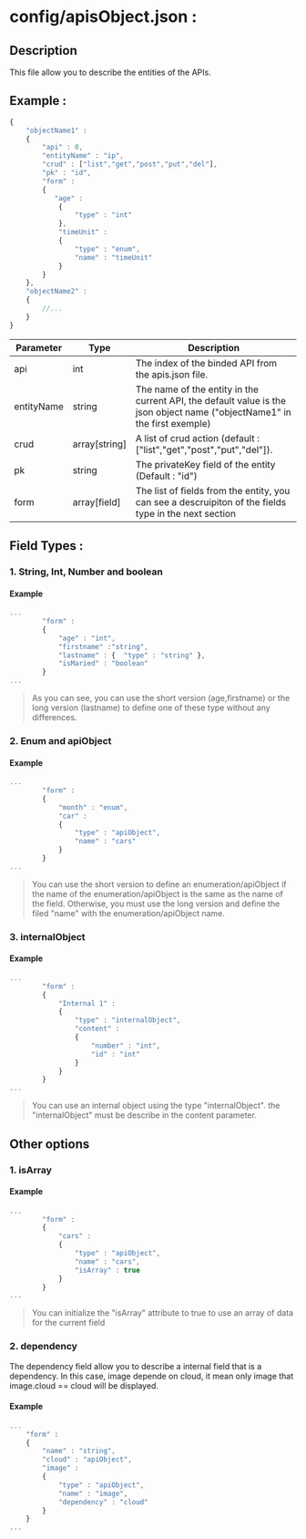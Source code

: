 ﻿
# config/apisObject.json :
## Description
This file allow you to describe the entities of the APIs.

## Example :
```javascript
{
	"objectName1" : 
	{
		"api" : 0, 
		"entityName" : "ip",
		"crud" : ["list","get","post","put","del"],
		"pk" : "id",
		"form" : 
		{ 
           "age" : 
        	{ 
        		"type" : "int"
        	},
        	"timeUnit" : 
        	{ 
        		"type" : "enum", 
        		"name" : "timeUnit"
        	}
		}
	},
	"objectName2" :  
	{ 
		//...
	}
}
```
Parameter   | Type          | Description
------------|---------------|------------
api         | int           | The index of the binded API from the apis.json file.
entityName  | string        | The name of the entity in the current API, the default value is the json object name ("objectName1" in the first exemple)
crud        | array[string] | A list of crud action (default : ["list","get","post","put","del"]).
pk          | string        | The privateKey field of the entity (Default : "id")
form        | array[field]  | The list of fields from the entity, you can see a descruipiton of the fields type in the next section


## Field Types :

### 1. String, Int, Number and boolean

#### Example

```javascript
...
		"form" : 
		{ 
            "age" : "int",
            "firstname" :"string",
            "lastname" : {  "type" : "string" },
            "isMaried" : "boolean"
		}
...
```
> As you can see, you can use the short version (age,firstname) or the long version (lastname) to define one of these type without any differences.

### 2. Enum and apiObject

#### Example

```javascript
...
		"form" : 
		{ 
            "month" : "enum",
            "car" : 
            {  
                "type" : "apiObject",
                "name" : "cars"
            }
		}
...
```
> You can use the short version to define an enumeration/apiObject if the name of the enumeration/apiObject is the same as the name of the field. Otherwise, you must use the long version and define the filed "name" with the enumeration/apiObject name.

### 3. internalObject

#### Example

```javascript
...
		"form" : 
		{ 
            "Internal 1" : 
			{
				"type" : "internalObject",
				"content" : 
				{
					"number" : "int",
					"id" : "int"
				}
			}
		}
...
```

> You can use an internal object using the type "internalObject". the "internalObject" must be describe in the content parameter.

## Other options
### 1. isArray

#### Example

```javascript
...
		"form" : 
		{ 
            "cars" : 
            {  
                "type" : "apiObject",
                "name" : "cars",
                "isArray" : true
            }
		}
...
```

> You can initialize the "isArray" attribute to true to use an array of data for the current field


### 2. dependency

The dependency field allow you to describe a internal field that is a dependency. In this case, image depende on cloud, it mean only image that image.cloud == cloud will be displayed.

#### Example

```javascript
...
	"form" : 
	{
		"name" : "string", 
		"cloud" : "apiObject", 	
		"image" : 
		{ 
			"type" : "apiObject", 
			"name" : "image",
			"dependency" : "cloud"
		}
	}
...
```